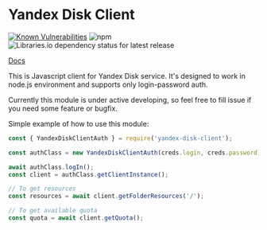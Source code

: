 # Yandex Disk Client 
[![Known Vulnerabilities](https://snyk.io/test/github/Pterko/yandex-disk-client/badge.svg?targetFile=package.json)](https://snyk.io/test/github/Pterko/yandex-disk-client?targetFile=package.json) ![npm](https://img.shields.io/npm/dm/yandex-disk-client) ![Libraries.io dependency status for latest release](https://img.shields.io/librariesio/release/npm/yandex-disk-client)

[Docs](https://github.com/Pterko/yandex-disk-client/blob/master/docs/modules/_index_.md)


This is Javascript client for Yandex Disk service. It's designed to work in node.js environment and supports only login-password auth.

Currently this module is under active developing, so feel free to fill issue if you need some feature or bugfix.

Simple example of how to use this module: 
```javascript
const { YandexDiskClientAuth } = require('yandex-disk-client');

const authClass = new YandexDiskClientAuth(creds.login, creds.password);

await authClass.logIn();
const client = authClass.getClientInstance();

// To get resources
const resources = await client.getFolderResources('/');

// To get available quota
const quota = await client.getQuota();

```